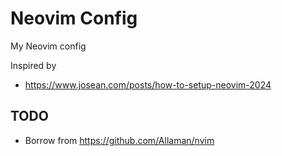 # Neovim Config

My Neovim config

Inspired by

- https://www.josean.com/posts/how-to-setup-neovim-2024

## TODO

- Borrow from https://github.com/Allaman/nvim
